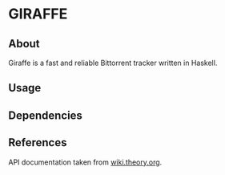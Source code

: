 GIRAFFE
=======

About
-----
Giraffe is a fast and reliable Bittorrent tracker written in Haskell.

Usage
-----

Dependencies
------------

References
----------
API documentation taken from [wiki.theory.org](http://wiki.theory.org/BitTorrentSpecification).